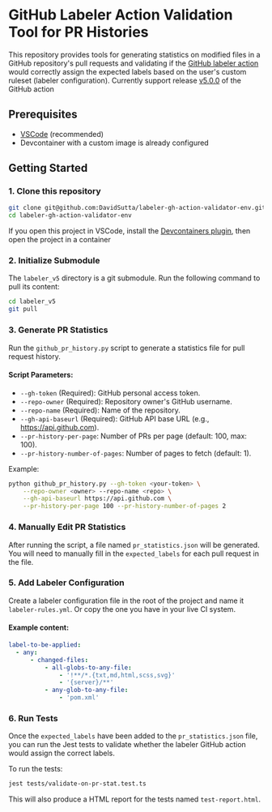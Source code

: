# GitHub Labeler Action Validation Tool for PR Histories

This repository provides tools for generating statistics on modified files in a GitHub repository's pull requests and validating if the [GitHub labeler action](https://github.com/actions/labeler?tab=readme-ov-file#pull-request-labeler) would correctly assign the expected labels based on the user's custom ruleset (labeler configuration).
Currently support release [v5.0.0](https://github.com/actions/labeler/releases/tag/v5.0.0) of the GitHub action

## Prerequisites

- [VSCode](https://code.visualstudio.com/) (recommended)
- Devcontainer with a custom image is already configured

## Getting Started

### 1. Clone this repository
```bash
git clone git@github.com:DavidSutta/labeler-gh-action-validator-env.git
cd labeler-gh-action-validator-env
```
If you open this project in VSCode, install the [Devcontainers plugin](https://code.visualstudio.com/docs/devcontainers/containers), then open the project in a container

### 2. Initialize Submodule
The `labeler_v5` directory is a git submodule. Run the following command to pull its content:
```bash
cd labeler_v5
git pull
```

### 3. Generate PR Statistics

Run the `github_pr_history.py` script to generate a statistics file for pull request history.

#### Script Parameters:
- `--gh-token` (Required): GitHub personal access token.
- `--repo-owner` (Required): Repository owner's GitHub username.
- `--repo-name` (Required): Name of the repository.
- `--gh-api-baseurl` (Required): GitHub API base URL (e.g., https://api.github.com).
- `--pr-history-per-page`: Number of PRs per page (default: 100, max: 100).
- `--pr-history-number-of-pages`: Number of pages to fetch (default: 1).

Example:
```bash
python github_pr_history.py --gh-token <your-token> \
    --repo-owner <owner> --repo-name <repo> \
    --gh-api-baseurl https://api.github.com \
    --pr-history-per-page 100 --pr-history-number-of-pages 2
```

### 4. Manually Edit PR Statistics
After running the script, a file named `pr_statistics.json` will be generated. You will need to manually fill in the `expected_labels` for each pull request in the file.

### 5. Add Labeler Configuration

Create a labeler configuration file in the root of the project and name it `labeler-rules.yml`. Or copy the one you have in your live CI system.

#### Example content:
```yaml
label-to-be-applied:
  - any:
      - changed-files:
          - all-globs-to-any-file:
              - '!**/*.{txt,md,html,scss,svg}'
              - '{server}/**'
          - any-glob-to-any-file:
              - 'pom.xml'
```

### 6. Run Tests
Once the `expected_labels` have been added to the `pr_statistics.json` file, you can run the Jest tests to validate whether the labeler GitHub action would assign the correct labels.

To run the tests:
```bash
jest tests/validate-on-pr-stat.test.ts
```
This will also produce a HTML report for the tests named `test-report.html`.
